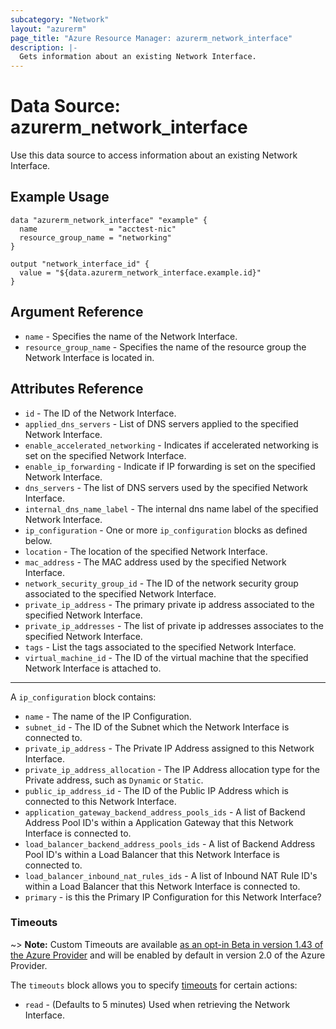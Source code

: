 ```yaml
---
subcategory: "Network"
layout: "azurerm"
page_title: "Azure Resource Manager: azurerm_network_interface"
description: |-
  Gets information about an existing Network Interface.
---
```


# Data Source: azurerm_network_interface

Use this data source to access information about an existing Network Interface.

## Example Usage

```hcl
data "azurerm_network_interface" "example" {
  name                = "acctest-nic"
  resource_group_name = "networking"
}

output "network_interface_id" {
  value = "${data.azurerm_network_interface.example.id}"
}
```

## Argument Reference


* `name` - Specifies the name of the Network Interface.
* `resource_group_name` - Specifies the name of the resource group the Network Interface is located in.

## Attributes Reference

* `id` - The ID of the Network Interface.
* `applied_dns_servers` - List of DNS servers applied to the specified Network Interface.
* `enable_accelerated_networking` - Indicates if accelerated networking is set on the specified Network Interface.
* `enable_ip_forwarding` - Indicate if IP forwarding is set on the specified Network Interface.
* `dns_servers` - The list of DNS servers used by the specified Network Interface.
* `internal_dns_name_label` - The internal dns name label of the specified Network Interface.
* `ip_configuration` - One or more `ip_configuration` blocks as defined below.
* `location` - The location of the specified Network Interface.
* `mac_address` - The MAC address used by the specified Network Interface.
* `network_security_group_id` - The ID of the network security group associated to the specified Network Interface.
* `private_ip_address` - The primary private ip address associated to the specified Network Interface.
* `private_ip_addresses` - The list of private ip addresses associates to the specified Network Interface.
* `tags` - List the tags associated to the specified Network Interface.
* `virtual_machine_id` - The ID of the virtual machine that the specified Network Interface is attached to.

---

A `ip_configuration` block contains:

* `name` - The name of the IP Configuration.
* `subnet_id` - The ID of the Subnet which the Network Interface is connected to.
* `private_ip_address` - The Private IP Address assigned to this Network Interface.
* `private_ip_address_allocation` - The IP Address allocation type for the Private address, such as `Dynamic` or `Static`.
* `public_ip_address_id` - The ID of the Public IP Address which is connected to this Network Interface.
* `application_gateway_backend_address_pools_ids` - A list of Backend Address Pool ID's within a Application Gateway that this Network Interface is connected to.
* `load_balancer_backend_address_pools_ids` - A list of Backend Address Pool ID's within a Load Balancer that this Network Interface is connected to.
* `load_balancer_inbound_nat_rules_ids` - A list of Inbound NAT Rule ID's within a Load Balancer that this Network Interface is connected to.
* `primary` - is this the Primary IP Configuration for this Network Interface?

### Timeouts

~> **Note:** Custom Timeouts are available [as an opt-in Beta in version 1.43 of the Azure Provider](/docs/providers/azurerm/guides/2.0-beta.html) and will be enabled by default in version 2.0 of the Azure Provider.

The `timeouts` block allows you to specify [timeouts](https://www.terraform.io/docs/configuration/resources.html#timeouts) for certain actions:

* `read` - (Defaults to 5 minutes) Used when retrieving the Network Interface.
